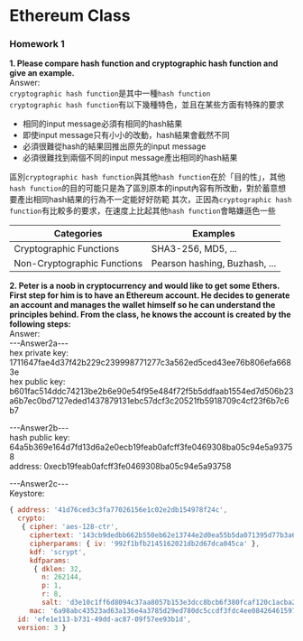 # Ethereum Class

### Homework 1

**1. Please compare hash function and cryptographic hash function and give an example.**  
Answer:  
`cryptographic hash function`是其中一種`hash function`  
`cryptographic hash function`有以下幾種特色，並且在某些方面有特殊的要求
- 相同的input message必須有相同的hash結果
- 即使input message只有小小的改動，hash結果會截然不同
- 必須很難從hash的結果回推出原先的input message
- 必須很難找到兩個不同的input message產出相同的hash結果  

區別`cryptographic hash function`與其他`hash function`在於「目的性」，其他`hash function`的目的可能只是為了區別原本的input內容有所改動，對於蓄意想要產出相同hash結果的行為不一定能好好防範
其次，正因為`cryptographic hash function`有比較多的要求，在速度上比起其他`hash function`會略嫌遜色一些

|Categories|Examples
|---|---
|Cryptographic Functions|SHA3-256, MD5, ...
|Non-Cryptographic Functions|Pearson hashing, Buzhash, ...

**2. Peter is a noob in cryptocurrency and would like to get some Ethers. First step for him is to have an Ethereum account. He decides to generate an account and manages the wallet himself so he can understand the principles behind. From the class, he knows the account is created by the following steps:**  
Answer:  
---Answer2a---  
hex private key: 1711647fae4d37f42b229c239998771277c3a562ed5ced43ee76b806efa6683e  
hex public key: b601fac514ddc74213be2b6e90e54f95e484f72f5b5ddfaab1554ed7d506b23a6b7ec0bd7127eded1437879131ebc57dcf3c20521fb5918709c4cf23f6b7c6b7

---Answer2b---  
hash public key: 64a5b369e164d7fd13d6a2e0ecb19feab0afcff3fe0469308ba05c94e5a93758  
address: 0xecb19feab0afcff3fe0469308ba05c94e5a93758  

---Answer2c---  
Keystore:  
```javascript
{ address: '41d76ced3c3fa77026156e1c02e2db154978f24c',  
  crypto:  
   { cipher: 'aes-128-ctr',  
     ciphertext: '143cb9dedbb662b550eb62e13744e2d0ea55b5da071395d77b3a65d4dee61aee',  
     cipherparams: { iv: '992f1bfb2145162021db2d67dca045ca' },  
     kdf: 'scrypt',
     kdfparams:
      { dklen: 32,
        n: 262144,
        p: 1,
        r: 8,
        salt: 'd3e10c1ff6d8094c37aa8057b153e3dcc8bcb6f380fcaf120c1acba207a09dc4' },
     mac: '6a98abc43523ad63a136e4a3785d29ed780dc5ccdf3fdc4ee084264615973b05' },
  id: 'efe1e113-b731-49dd-ac87-09f57ee93b1d',
  version: 3 }
```
